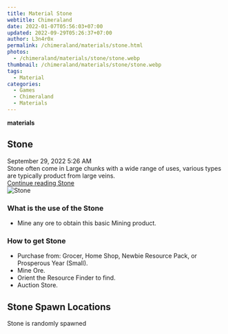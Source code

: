 ```yaml
---
title: Material Stone
webtitle: Chimeraland
date: 2022-01-07T05:56:03+07:00
updated: 2022-09-29T05:26:37+07:00
author: L3n4r0x
permalink: /chimeraland/materials/stone.html
photos:
  - /chimeraland/materials/stone/stone.webp
thumbnail: /chimeraland/materials/stone/stone.webp
tags:
  - Material
categories:
  - Games
  - Chimeraland
  - Materials
---
```


<section id="bootstrap-wrapper">
  <link
    rel="stylesheet"
    href="https://cdn.statically.io/gh/dimaslanjaka/Web-Manajemen/40ac3225/css/bootstrap-4.5-wrapper.css"
  />
  <div
    class="row g-0 border rounded overflow-hidden flex-md-row mb-4 shadow-sm position-relative"
  >
    <div class="col p-4 d-flex flex-column position-static">
      <strong class="d-inline-block mb-2 text-success">materials</strong>
      <h2 class="mb-0">Stone</h2>
      <div class="mb-1 text-muted">September 29, 2022 5:26 AM</div>
      <div class="mb-2 border p-1">
        Stone often come in Large chunks with a wide range of uses, various
        types are typically product from large veins.
      </div>
      <a href="/chimeraland/materials/stone.html" class="stretched-link d-none"
        >Continue reading Stone</a
      >
    </div>
    <div class="col-auto d-none d-lg-block">
      <img src="/chimeraland/materials/stone/stone.webp" alt="Stone" />
    </div>
  </div>
  <div class="row">
    <div class="col-lg-6 col-12 mb-2">
      <div class="card">
        <div class="card-body">
          <h3 class="card-title">What is the use of the Stone</h3>
          <div class="card-text">
            <ul>
              <li>Mine any ore to obtain this basic Mining product.</li>
            </ul>
          </div>
        </div>
      </div>
    </div>
    <div class="col-lg-6 col-12 mb-2">
      <div class="card">
        <div class="card-body">
          <h3 class="card-title">How to get Stone</h3>
          <div class="card-text">
            <ul>
              <li>
                Purchase from: Grocer, Home Shop, Newbie Resource Pack, or
                Prosperous Year (Small).
              </li>
              <li>Mine Ore.</li>
              <li>Orient the Resource Finder to find.</li>
              <li>Auction Store.</li>
            </ul>
          </div>
        </div>
      </div>
    </div>
    <div class="col-12 mb-2">
      <h2>Stone Spawn Locations</h2>
      <p>Stone is randomly spawned</p>
    </div>
  </div>
</section>